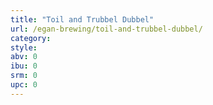 ```yaml
---
title: "Toil and Trubbel Dubbel"
url: /egan-brewing/toil-and-trubbel-dubbel/
category: 
style: 
abv: 0
ibu: 0
srm: 0
upc: 0
---
```


